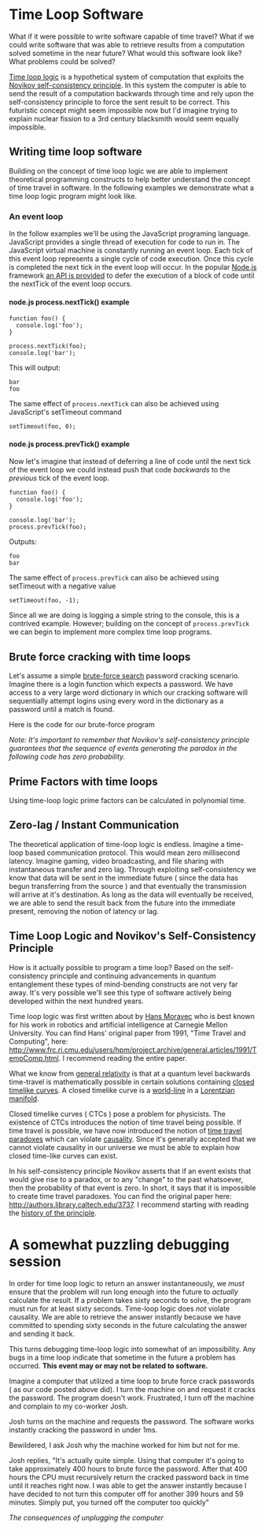 # Time Loop Software

What if it were possible to write software capable of time travel? What if we could write software that was able to retrieve results from a computation solved sometime in the near future? What would this software look like? What problems could be solved?

[Time loop logic](http://en.wikipedia.org/wiki/Novikov_self-consistency_principle#Time_loop_logic) is a hypothetical system of computation that exploits the [Novikov self-consistency principle](http://en.wikipedia.org/wiki/Novikov_self-consistency_principle). In this system the computer is able to send the result of a computation backwards through time and rely upon the self-consistency principle to force the sent result to be correct. This futuristic concept might seem impossible now but I'd imagine trying to explain nuclear fission to a 3rd century blacksmith would seem equally impossible.

## Writing time loop software

Building on the concept of time loop logic we are able to implement theoretical programming constructs to help better understand the concept of time travel in software. In the following examples we demonstrate what a time loop logic program might look like.

### An event loop

In the follow examples we'll be using the JavaScript programing language. JavaScript provides a single thread of execution for code to run in. The JavaScript virtual machine is constantly running an event loop. Each tick of this event loop represents a single cycle of code execution. Once this cycle is completed the next tick in the event loop will occur. In the popular [Node.js](http://nodejs.org) framework [an API is provided](http://nodejs.org/api/process.html#process_process_nexttick_callback) to defer the execution of a block of code until the nextTick of the event loop occurs.

#### node.js process.nextTick() example

```
function foo() {
  console.log('foo');
}

process.nextTick(foo);
console.log('bar');
```

This will output:

```
bar
foo
```

The same effect of `process.nextTick` can also be achieved using JavaScript's setTimeout command

```
setTimeout(foo, 0);
```

#### node.js process.prevTick() example

Now let's imagine that instead of deferring a line of code until the next tick of the event loop we could instead push that code *backwards* to the *previous* tick of the event loop.

```
function foo() {
  console.log('foo');
}

console.log('bar');
process.prevTick(foo);
```

Outputs:

```
foo
bar
```

The same effect of `process.prevTick` can also be achieved using setTimeout with a negative value

```
setTimeout(foo, -1);
```

Since all we are doing is logging a simple string to the console, this is a contrived example. However; building on the concept of `process.prevTick` we can begin to implement more complex time loop programs.

## Brute force cracking with time loops

Let's assume a simple [brute-force search](http://en.wikipedia.org/wiki/Brute-force_search) password cracking scenario. Imagine there is a login function which expects a password. We have access to a very large word dictionary in which our cracking software will sequentially attempt logins using every word in the dictionary as a password until a match is found.

Here is the code for our brute-force program

*Note: It's important to remember that Novikov's self-consistency principle guarantees that the sequence of events generating the paradox in the following code has zero probability.*

<script src="https://gist.github.com/Marak/5566478.js"></script>

## Prime Factors with time loops

Using time-loop logic  prime factors can be calculated in polynomial time.

<script src="https://gist.github.com/Marak/3967740.js"></script>

## Zero-lag / Instant Communication

The theoretical application of time-loop logic is endless. Imagine a time-loop based communication protocol. This would mean zero millisecond latency. Imagine gaming, video broadcasting, and file sharing with instantaneous transfer and zero lag. Through exploiting self-consistency we know that data will be sent in the immediate future ( since the data has begun transferring from the source ) and that eventually the transmission will arrive at it's destination. As long as the data will eventually be received, we are able to send the result back from the future into the immediate present, removing the notion of latency or lag.

## Time Loop Logic and Novikov's Self-Consistency Principle

How is it actually possible to program a time loop? Based on the self-consistency principle and continuing advancements in quantum entanglement these types of mind-bending constructs are not very far away. It's very possible we'll see this type of software actively being developed within the next hundred years.

Time loop logic was first written about by [Hans Moravec](http://en.wikipedia.org/wiki/Hans_Moravec) who is best known for his work in robotics and artificial intelligence at Carnegie Mellon University. You can find Hans' original paper from 1991, "Time Travel and Computing", here: http://www.frc.ri.cmu.edu/users/hpm/project.archive/general.articles/1991/TempComp.html. I recommend reading the entire paper.

What we know from [general relativity](https://en.wikipedia.org/wiki/Closed_timelike_curve#General_relativity) is that at a quantum level backwards time-travel is mathematically possible in certain solutions containing [closed timelike curves](http://en.wikipedia.org/wiki/Closed_timelike_curve). A closed timelike curve is a [world-line](http://en.wikipedia.org/wiki/World_line) in a [Lorentzian manifold](http://en.wikipedia.org/wiki/Lorentzian_manifold#Lorentzian_manifold). 

Closed timelike curves ( CTCs ) pose a problem for physicists. The existence of CTCs introduces the notion of time travel being possible. If time travel is possible, we have now introduced the notion of [time travel paradoxes](http://en.wikipedia.org/wiki/Grandfather_paradox) which can violate <a href="http://en.wikipedia.org/wiki/Causality_(physics)">causality</a>. Since it's generally accepted that we cannot violate causality in our universe we must be able to explain how closed time-like curves can exist.

In his self-consistency principle Novikov asserts that if an event exists that would give rise to a paradox, or to any "change" to the past whatsoever, then the probability of that event is zero. In short, it says that it is impossible to create time travel paradoxes. You can find the original paper here: http://authors.library.caltech.edu/3737. I recommend starting with reading the [history of the principle](http://en.wikipedia.org/wiki/Novikov_self-consistency_principle#History_of_the_principle).

# A somewhat puzzling debugging session

In order for time loop logic to return an answer instantaneously, we *must* ensure that the problem will run long enough into the future to *actually* calculate the result. If a problem takes sixty seconds to solve, the program must run for at least sixty seconds. Time-loop logic does *not* violate causality. We are able to retrieve the answer instantly because we have committed to spending sixty seconds in the future calculating the answer and sending it back.

This turns debugging time-loop logic into somewhat of an impossibility. Any bugs in a time loop indicate that sometime in the future a problem has occurred. **This event may or may not be related to software.** 

Imagine a computer that utilized a time loop to brute force crack passwords ( as our code posted above did). I turn the machine on and request it cracks the password. The program doesn't work. Frustrated, I turn off the machine and complain to my co-worker Josh.

Josh turns on the machine and requests the password. The software works instantly cracking the password in under 1ms.

Bewildered, I ask Josh why the machine worked for him but not for me.

Josh replies, "It's actually quite simple. Using that computer it's going to take approximately 400 hours to brute force the password. After that 400 hours the CPU must recursively return the cracked password back in time until it reaches right now. I was able to get the answer instantly because I have decided to not turn this computer off for another 399 hours and 59 minutes. Simply put, you turned off the computer too quickly"

*The consequences of unplugging the computer*